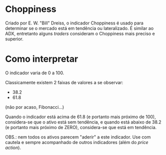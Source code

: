 # Choppiness
Criado por E. W. "Bill" Dreiss, o indicador Choppiness é usado para determinar se o mercado está em tendência ou lateralizado. É similar ao ADX, entretanto alguns *traders* consideram o Choppiness mais 
preciso e superior.

# Como interpretar

O indicador varia de 0 a 100.

Classicamente existem 2 faixas de valores a se observar:
- 38.2
- 61.8

(não por acaso, Fibonacci...)

Quando o indicador está acima de 61.8 (e portanto mais próximo de 100), considera-se que o ativo está sem tendência, e quando está abaixo de 38.2 (e portanto mais próximo de ZERO), considera-se que está em tendência.

OBS.: nem todos os ativos parecem "aderir" a este indicador. Use com cautela e sempre acompanhado de outros indicadores (além do *price action*).
